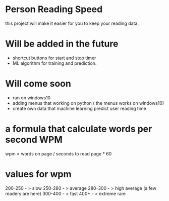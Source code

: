 # Person Reading Speed  
this project will make it easier for you to keep your reading data.

# Will be added in the future
- shortcut buttons for start and stop timer
- ML algorithm for training and prediction.


# Will come soon
- run on windows10
- adding menus that working on python ( the menus works on windows10)
- create own data that machine learning predict user reading time


# a formula that calculate words per second WPM
wpm = words on page / seconds to read page * 60 
# values for wpm 
200-250 - > slow
250-280 - > average
280-300 - > high average (a few readers are here)
300-400 - > fast
400+ - > extreme rare

